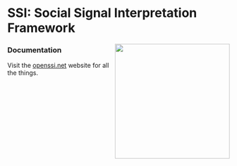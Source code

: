 # SSI: Social Signal Interpretation Framework 

<img align="right" height="260" src="http://hcm-lab.de/projects/ssi/wp-content/uploads/2017/02/ssi-logo.png">


### Documentation

Visit the [openssi.net](http://openssi.net/) website for all the things.
